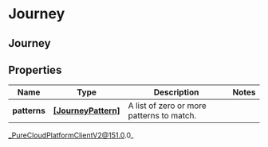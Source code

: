 # Journey

## Journey

## Properties

|Name | Type | Description | Notes|
|------------ | ------------- | ------------- | -------------|
| **patterns** | [**[JourneyPattern]**](JourneyPattern) | A list of zero or more patterns to match. | |



_PureCloudPlatformClientV2@151.0.0_
